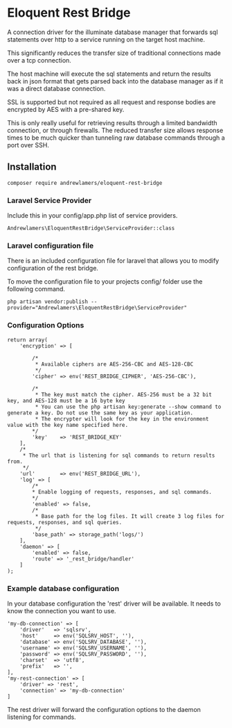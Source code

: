 # Eloquent Rest Bridge
A connection driver for the illuminate database manager that forwards sql statements over http to a service running on the target host machine.

This significantly reduces the transfer size of traditional connections made over a tcp connection.

The host machine will execute the sql statements and return the results back in json format that gets parsed back into the database manager as if it was a direct database connection.

SSL is supported but not required as all request and response bodies are encrypted by AES with a pre-shared key.

This is only really useful for retrieving results through a limited bandwidth connection, or through firewalls.
The reduced transfer size allows response times to be much quicker than tunneling raw database commands through a port over SSH.

## Installation

    composer require andrewlamers/eloquent-rest-bridge


### Laravel Service Provider

Include this in your config/app.php list of service providers.

    Andrewlamers\EloquentRestBridge\ServiceProvider::class

### Laravel configuration file
There is an included configuration file for laravel that allows you to modify configuration of the rest bridge.

To move the configuration file to your projects config/ folder use the following command.

    php artisan vendor:publish --provider="Andrewlamers\EloquentRestBridge\ServiceProvider"

### Configuration Options

    return array(
        'encryption' => [

            /*
             * Available ciphers are AES-256-CBC and AES-128-CBC
             */
            'cipher' => env('REST_BRIDGE_CIPHER', 'AES-256-CBC'),

            /*
             * The key must match the cipher. AES-256 must be a 32 bit key, and AES-128 must be a 16 byte key
             * You can use the php artisan key:generate --show command to generate a key. Do not use the same key as your application.
             * The encrypter will look for the key in the environment value with the key name specified here.
            */
            'key'    => 'REST_BRIDGE_KEY'
        ],
        /*
         * The url that is listening for sql commands to return results from.
         */
        'url'        => env('REST_BRIDGE_URL'),
        'log' => [
            /*
            * Enable logging of requests, responses, and sql commands.
            */
            'enabled' => false,
            /*
             * Base path for the log files. It will create 3 log files for requests, responses, and sql queries.
             */
            'base_path' => storage_path('logs/')
        ],
        'daemon' => [
            'enabled' => false,
            'route' => '_rest_bridge/handler'
        ]
    );

### Example database configuration
In your database configuration the 'rest' driver will be available. It needs to know the connection you want to use.

    'my-db-connection' => [
        'driver'   => 'sqlsrv',
        'host'     => env('SQLSRV_HOST', ''),
        'database' => env('SQLSRV_DATABASE', ''),
        'username' => env('SQLSRV_USERNAME', ''),
        'password' => env('SQLSRV_PASSWORD', ''),
        'charset'  => 'utf8',
        'prefix'   => '',
    ],
    'my-rest-connection' => [
        'driver' => 'rest',
        'connection' => 'my-db-connection'
    ]

The rest driver will forward the configuration options to the daemon listening for commands.